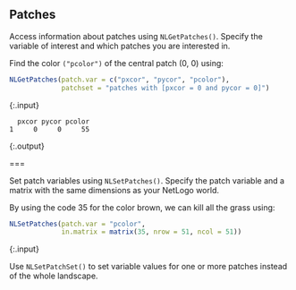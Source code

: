 ---
---

## Patches

Access information about patches using `NLGetPatches()`. Specify the variable of interest and which patches you are interested in. 

Find the color `("pcolor")` of the central patch (0, 0) using:


~~~r
NLGetPatches(patch.var = c("pxcor", "pycor", "pcolor"),
             patchset = "patches with [pxcor = 0 and pycor = 0]")
~~~
{:.input}
~~~
  pxcor pycor pcolor
1     0     0     55
~~~
{:.output}

===

Set patch variables using `NLSetPatches()`. Specify the patch variable and a matrix with the same dimensions as your NetLogo world.

By using the code 35 for the color brown, we can kill all the grass using:


~~~r
NLSetPatches(patch.var = "pcolor", 
             in.matrix = matrix(35, nrow = 51, ncol = 51))
~~~
{:.input}

Use `NLSetPatchSet()` to set variable values for one or more patches instead of the whole landscape. 
